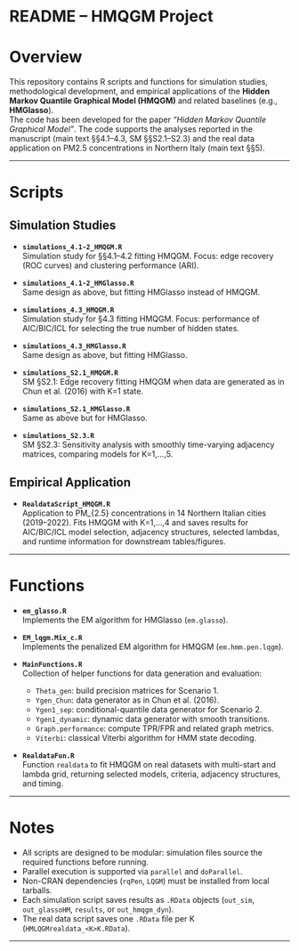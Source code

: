 README – HMQGM Project
================

# Overview

This repository contains R scripts and functions for simulation studies,
methodological development, and empirical applications of the **Hidden
Markov Quantile Graphical Model (HMQGM)** and related baselines (e.g.,
**HMGlasso**).  
The code has been developed for the paper *“Hidden Markov Quantile
Graphical Model”*. The code supports the analyses reported in the
manuscript (main text §§4.1–4.3, SM §§S2.1–S2.3) and the real data
application on PM2.5 concentrations in Northern Italy (main text §§5).

------------------------------------------------------------------------

# Scripts

## Simulation Studies

- **`simulations_4.1-2_HMQGM.R`**  
  Simulation study for §§4.1–4.2 fitting HMQGM. Focus: edge recovery
  (ROC curves) and clustering performance (ARI).

- **`simulations_4.1-2_HMGlasso.R`**  
  Same design as above, but fitting HMGlasso instead of HMQGM.

- **`simulations_4.3_HMQGM.R`**  
  Simulation study for §4.3 fitting HMQGM. Focus: performance of
  AIC/BIC/ICL for selecting the true number of hidden states.

- **`simulations_4.3_HMGlasso.R`**  
  Same design as above, but fitting HMGlasso.

- **`simulations_S2.1_HMQGM.R`**  
  SM §S2.1: Edge recovery fitting HMQGM when data are generated as in
  Chun et al. (2016) with K=1 state.

- **`simulations_S2.1_HMGlasso.R`**  
  Same as above but for HMGlasso.

- **`simulations_S2.3.R`**  
  SM §S2.3: Sensitivity analysis with smoothly time-varying adjacency
  matrices, comparing models for K=1,…,5.

## Empirical Application

- **`RealdataScript_HMQGM.R`**  
  Application to PM\_{2.5} concentrations in 14 Northern Italian cities
  (2019–2022). Fits HMQGM with K=1,…,4 and saves results for AIC/BIC/ICL
  model selection, adjacency structures, selected lambdas, and runtime
  information for downstream tables/figures.

------------------------------------------------------------------------

# Functions

- **`em_glasso.R`**  
  Implements the EM algorithm for HMGlasso (`em.glasso`).

- **`EM_lqgm.Mix_c.R`**  
  Implements the penalized EM algorithm for HMQGM (`em.hmm.pen.lqgm`).

- **`MainFunctions.R`**  
  Collection of helper functions for data generation and evaluation:

  - `Theta_gen`: build precision matrices for Scenario 1.  
  - `Ygen_Chun`: data generator as in Chun et al. (2016).  
  - `Ygen1_sep`: conditional-quantile data generator for Scenario 2.  
  - `Ygen1_dynamic`: dynamic data generator with smooth transitions.  
  - `Graph.performance`: compute TPR/FPR and related graph metrics.  
  - `Viterbi`: classical Viterbi algorithm for HMM state decoding.

- **`RealdataFun.R`**  
  Function `realdata` to fit HMQGM on real datasets with multi-start and
  lambda grid, returning selected models, criteria, adjacency
  structures, and timing.

------------------------------------------------------------------------

# Notes

- All scripts are designed to be modular: simulation files source the
  required functions before running.  
- Parallel execution is supported via `parallel` and `doParallel`.  
- Non-CRAN dependencies (`rqPen`, `LQGM`) must be installed from local
  tarballs.  
- Each simulation script saves results as `.RData` objects (`out_sim`,
  `out_glassoHM`, `results`, or `out_hmqgm_dyn`).  
- The real data script saves one `.RData` file per K
  (`HMLQGMrealdata_<K>K.RData`).

------------------------------------------------------------------------
